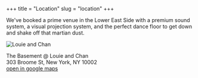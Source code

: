 +++
title = "Location"
slug = "location"
+++

We've booked a prime venue in the Lower East Side with a premium sound system, a visual projection system,
and the perfect dance floor to get down and shake off that martian dust.

![Louie and Chan](images/louie_and_chan.jpg)

The Basement @ Louie and Chan <br/>
303 Broome St, New York, NY 10002<br/>
[open in google maps](https://www.google.com/maps/place/Louie+and+Chan/@40.7186012,-73.9946353,17z/data=!3m1!4b1!4m5!3m4!1s0x89c25c7b4755b33f:0xfcc2b504e12a3d31!8m2!3d40.7186012!4d-73.9924413)

